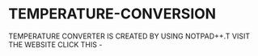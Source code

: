 # TEMPERATURE-CONVERSION
TEMPERATURE CONVERTER IS CREATED BY USING NOTPAD++.T VISIT THE WEBSITE CLICK THIS -
